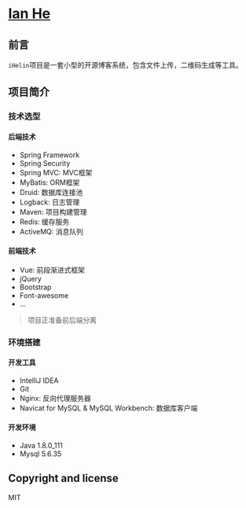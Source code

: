 # [Ian He](https://www.ianhe.me)

## 前言
`iHelin`项目是一套小型的开源博客系统，包含文件上传，二维码生成等工具。


## 项目简介

### 技术选型

#### 后端技术

- Spring Framework
- Spring Security
- Spring MVC: MVC框架
- MyBatis: ORM框架
- Druid: 数据库连接池
- Logback: 日志管理
- Maven: 项目构建管理
- Redis: 缓存服务
- ActiveMQ: 消息队列

#### 前端技术

- Vue: 前段渐进式框架
- jQuery
- Bootstrap
- Font-awesome
- ...

> 项目正准备前后端分离

### 环境搭建
#### 开发工具

- IntelliJ IDEA
- Git
- Nginx: 反向代理服务器
- Navicat for MySQL & MySQL Workbench: 数据库客户端

#### 开发环境
- Java 1.8.0_111
- Mysql 5.6.35

## Copyright and license
MIT
